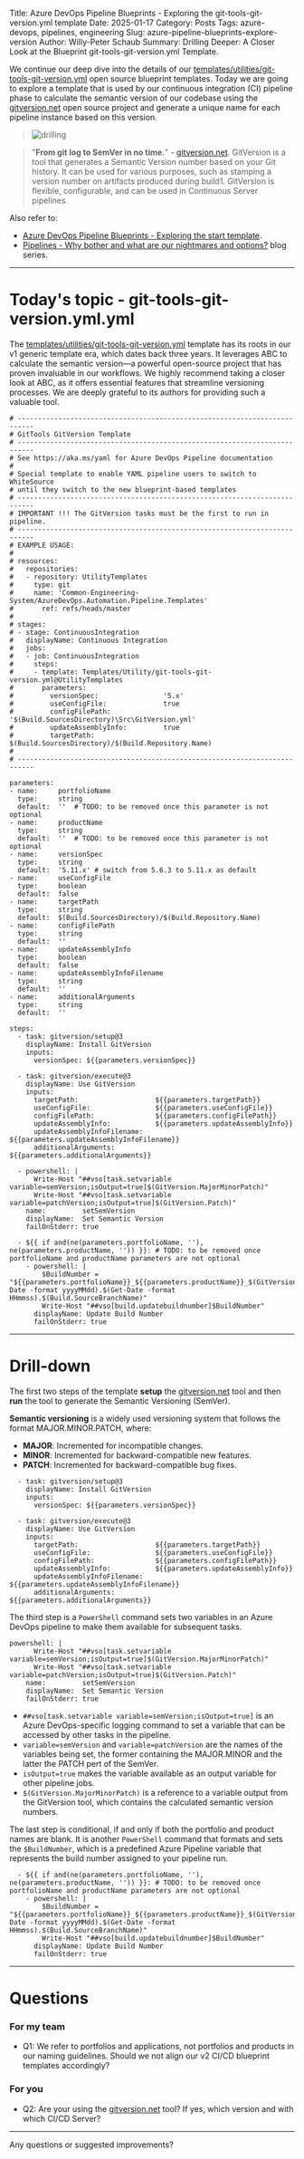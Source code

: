 Title: Azure DevOps Pipeline Blueprints - Exploring the git-tools-git-version.yml template
Date: 2025-01-17
Category: Posts
Tags: azure-devops, pipelines, engineering
Slug: azure-pipeline-blueprints-explore-version
Author: Willy-Peter Schaub
Summary: Drilling Deeper: A Closer Look at the Blueprint git-tools-git-version.yml Template.

We continue our deep dive into the details of our [templates/utilities/git-tools-git-version.yml](https://github.com/WorkSafeBC-Common-Engineering/AzureDevOps.Automation.Pipeline.Templates.v2/blob/master/templates/utilities/git-tools-git-version.yml) open source blueprint templates. Today we are going to explore a template that is used by our continuous integration (CI) pipeline phase to calculate the semantic version of our codebase using the [gitversion.net](https://gitversion.net) open source project and generate a unique name for each pipeline instance based on this version.

> ![drilling](../images/azure-pipeline-blueprints-explore-version-1.png)

>
> "**From git log to SemVer in no time.**" - [gitversion.net](https://gitversion.net).
> GitVersion is a tool that generates a Semantic Version number based on your Git history. It can be used for various purposes, such as stamping a version number on artifacts produced during build1. GitVersion is flexible, configurable, and can be used in Continuous Server pipelines.
>

Also refer to:

- [Azure DevOps Pipeline Blueprints - Exploring the start template](/azure-pipeline-blueprints-explore-start.html).
- [Pipelines - Why bother and what are our nightmares and options?](/why-pipelines-part1.html) blog series.

---

# Today's topic - git-tools-git-version.yml.yml

The [templates/utilities/git-tools-git-version.yml](https://github.com/WorkSafeBC-Common-Engineering/AzureDevOps.Automation.Pipeline.Templates.v2/blob/master/templates/utilities/git-tools-git-version.yml) template has its roots in our v1 generic template era, which dates back three years. It leverages ABC to calculate the semantic version—a powerful open-source project that has proven invaluable in our workflows. We highly recommend taking a closer look at ABC, as it offers essential features that streamline versioning processes. We are deeply grateful to its authors for providing such a valuable tool.

```
# --------------------------------------------------------------------------
# GitTools GitVersion Template
# --------------------------------------------------------------------------
# See https://aka.ms/yaml for Azure DevOps Pipeline documentation
# 
# Special template to enable YAML pipeline users to switch to WhiteSource
# until they switch to the new blueprint-based templates
# --------------------------------------------------------------------------
# IMPORTANT !!! The GitVersion tasks must be the first to run in pipeline.
# --------------------------------------------------------------------------
# EXAMPLE USAGE:
# 
# resources:
#   repositories:
#   - repository: UtilityTemplates
#     type: git
#     name: 'Common-Engineering-System/AzureDevOps.Automation.Pipeline.Templates'
#       ref: refs/heads/master
#
# stages:
# - stage: ContinuousIntegration
#   displayName: Continuous Integration
#   jobs:
#   - job: ContinuousIntegration
#     steps:
#     - template: Templates/Utility/git-tools-git-version.yml@UtilityTemplates
#       parameters:
#         versionSpec:                '5.x'
#         useConfigFile:              true
#         configFilePath:             '$(Build.SourcesDirectory)\Src\GitVersion.yml'
#         updateAssemblyInfo:         true
#         targetPath:                 $(Build.SourcesDirectory)/$(Build.Repository.Name)
#
# --------------------------------------------------------------------------

parameters:
- name:     portfolioName
  type:     string
  default:  ''  # TODO: to be removed once this parameter is not optional
- name:     productName
  type:     string
  default:  ''  # TODO: to be removed once this parameter is not optional
- name:     versionSpec
  type:     string
  default:  '5.11.x' # switch from 5.6.3 to 5.11.x as default
- name:     useConfigFile
  type:     boolean
  default:  false
- name:     targetPath
  type:     string
  default:  $(Build.SourcesDirectory)/$(Build.Repository.Name)
- name:     configFilePath
  type:     string
  default:  ''
- name:     updateAssemblyInfo
  type:     boolean
  default:  false
- name:     updateAssemblyInfoFilename
  type:     string
  default:  ''
- name:     additionalArguments
  type:     string
  default:  ''
  
steps:
  - task: gitversion/setup@3 
    displayName: Install GitVersion
    inputs:
      versionSpec: ${{parameters.versionSpec}}

  - task: gitversion/execute@3
    displayName: Use GitVersion
    inputs:
      targetPath:                   ${{parameters.targetPath}}
      useConfigFile:                ${{parameters.useConfigFile}}
      configFilePath:               ${{parameters.configFilePath}}
      updateAssemblyInfo:           ${{parameters.updateAssemblyInfo}}
      updateAssemblyInfoFilename:   ${{parameters.updateAssemblyInfoFilename}}
      additionalArguments:          ${{parameters.additionalArguments}}

  - powershell: |
      Write-Host "##vso[task.setvariable variable=semVersion;isOutput=true]$(GitVersion.MajorMinorPatch)"
      Write-Host "##vso[task.setvariable variable=patchVersion;isOutput=true]$(GitVersion.Patch)"
    name:         setSemVersion
    displayName:  Set Semantic Version
    failOnStderr: true

  - ${{ if and(ne(parameters.portfolioName, ''), ne(parameters.productName, '')) }}: # TODO: to be removed once portfolioName and productName parameters are not optional
    - powershell: |
        $BuildNumber = "${{parameters.portfolioName}}_${{parameters.productName}}_$(GitVersion.MajorMinorPatch)_$(Get-Date -format yyyyMMdd).$(Get-Date -format HHmmss).$(Build.SourceBranchName)"
        Write-Host "##vso[build.updatebuildnumber]$BuildNumber"
      displayName: Update Build Number
      failOnStderr: true

```

---

# Drill-down

The first two steps of the template **setup** the [gitversion.net](https://gitversion.net) tool and then **run** the tool to generate the Semantic Versioning (SemVer). 

**Semantic versioning** is a widely used versioning system that follows the format MAJOR.MINOR.PATCH, where:

- **MAJOR**: Incremented for incompatible changes.
- **MINOR**: Incremented for backward-compatible new features.
- **PATCH**: Incremented for backward-compatible bug fixes.

```
  - task: gitversion/setup@3 
    displayName: Install GitVersion
    inputs:
      versionSpec: ${{parameters.versionSpec}}

  - task: gitversion/execute@3
    displayName: Use GitVersion
    inputs:
      targetPath:                   ${{parameters.targetPath}}
      useConfigFile:                ${{parameters.useConfigFile}}
      configFilePath:               ${{parameters.configFilePath}}
      updateAssemblyInfo:           ${{parameters.updateAssemblyInfo}}
      updateAssemblyInfoFilename:   ${{parameters.updateAssemblyInfoFilename}}
      additionalArguments:          ${{parameters.additionalArguments}}
```

The third step is a ```PowerShell``` command sets two variables in an Azure DevOps pipeline to make them available for subsequent tasks.

```
powershell: |
      Write-Host "##vso[task.setvariable variable=semVersion;isOutput=true]$(GitVersion.MajorMinorPatch)"
      Write-Host "##vso[task.setvariable variable=patchVersion;isOutput=true]$(GitVersion.Patch)"
    name:         setSemVersion
    displayName:  Set Semantic Version
    failOnStderr: true
```

- ```##vso[task.setvariable variable=semVersion;isOutput=true]``` is an Azure DevOps-specific logging command to set a variable that can be accessed by other tasks in the pipeline. 
- ```variable=semVersion``` and ```variable=patchVersion``` are the names of the variables being set, the former containing the MAJOR.MINOR and the latter the PATCH pert of the SemVer.
- ```isOutput=true``` makes the variable available as an output variable for other pipeline jobs.
- ```$(GitVersion.MajorMinorPatch)``` is a reference to a variable output from the GitVersion tool, which contains the calculated semantic version numbers.

The last step is conditional, if and only if both the portfolio and product names are blank. It is another ```PowerShell``` command that formats and sets the ```$BuildNumber```, which is a predefined Azure Pipeline variable that represents the build number assigned to your pipeline run.

```
  - ${{ if and(ne(parameters.portfolioName, ''), ne(parameters.productName, '')) }}: # TODO: to be removed once portfolioName and productName parameters are not optional
    - powershell: |
        $BuildNumber = "${{parameters.portfolioName}}_${{parameters.productName}}_$(GitVersion.MajorMinorPatch)_$(Get-Date -format yyyyMMdd).$(Get-Date -format HHmmss).$(Build.SourceBranchName)"
        Write-Host "##vso[build.updatebuildnumber]$BuildNumber"
      displayName: Update Build Number
      failOnStderr: true
```

---

# Questions

### For my team

- Q1: We refer to portfolios and applications, not portfolios and products in our naming guidelines. Should we not align our v2 CI/CD blueprint templates accordingly?

### For you

- Q2: Are your using the [gitversion.net](https://gitversion.net) tool? If yes, which version and with which CI/CD Server?

---

Any questions or suggested improvements?
